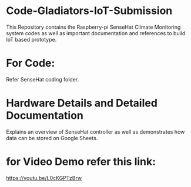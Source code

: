 # Code-Gladiators-IoT-Submission

This Repository contains the Raspberry-pi SenseHat Climate Monitoring system codes as well as important documentation and references to build IoT based prototype.

# For Code:
Refer SenseHat coding folder.

# Hardware Details and Detailed Documentation 
Explains an overview of SenseHat controller as well as demonstrates how data can be stored on Google Sheets.

# for Video Demo refer this link:
https://youtu.be/L0cKGPTzBrw
